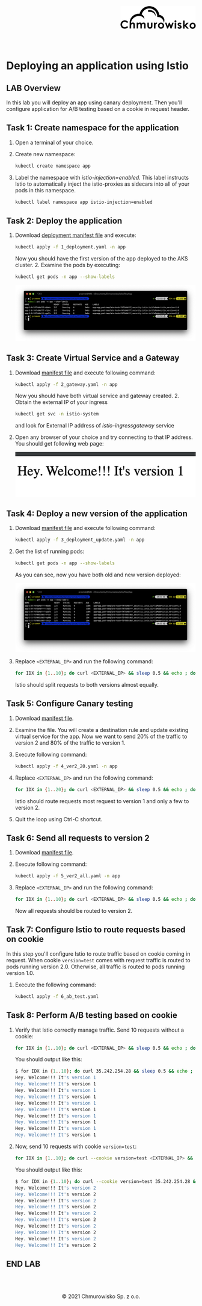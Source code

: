 <img src="../../../img/logo.png" alt="Chmurowisko logo" width="200" align="right">
<br><br>
<br><br>
<br><br>

# Deploying an application using Istio

## LAB Overview

In this lab you will deploy an app using canary deployment. Then you'll configure application for A/B testing based on a cookie in request header.

## Task 1: Create namespace for the application

1. Open a terminal of your choice.
1. Create new namespace:

   ```bash
   kubectl create namespace app
   ```

1. Label the namespace with _istio-injection=enabled_. This label instructs Istio to automatically inject the istio-proxies as sidecars into all of your pods in this namespace.

   ```bash
   kubectl label namespace app istio-injection=enabled
   ```

## Task 2: Deploy the application

1. Download [deployment manifest file](files/1_deployment.yaml) and execute:

   ```bash
   kubectl apply -f 1_deployment.yaml -n app
   ```

   Now you should have the first version of the app deployed to the AKS cluster. 2. Examine the pods by executing:

   ```bash
   kubectl get pods -n app --show-labels
   ```

   ![deployment pods](img/deployment_pods.png)

## Task 3: Create Virtual Service and a Gateway

1. Download [manifest file](files/2_gateway.yaml) and execute following command:

   ```bash
   kubectl apply -f 2_gateway.yaml -n app
   ```

   Now you should have both virtual service and gateway created. 2. Obtain the external IP of your ingress

   ```bash
   kubectl get svc -n istio-system
   ```

   and look for External IP address of _istio-ingressgateway_ service

1. Open any browser of your choice and try connecting to that IP address. You should get following web page:

   ![version1](img/version1.png)

## Task 4: Deploy a new version of the application

1. Download [manifest file](files/3_deployment_update.yaml) and execute following command:

   ```bash
   kubectl apply -f 3_deployment_update.yaml -n app
   ```

1. Get the list of running pods:

   ```bash
   kubectl get pods -n app --show-labels
   ```

   As you can see, now you have both old and new version deployed:

   ![both](img/both_versions.png)

1. Replace `<EXTERNAL_IP>` and run the following command:

   ```bash
   for IDX in {1..10}; do curl <EXTERNAL_IP> && sleep 0.5 && echo ; done
   ```

   Istio should split requests to both versions almost equally.

## Task 5: Configure Canary testing

1. Download [manifest file](files/4_ver2_20.yaml).
1. Examine the file. You will create a destination rule and update existing virtual service for the app.
   Now we want to send 20% of the traffic to version 2 and 80% of the traffic to version 1.
1. Execute following command:

   ```bash
   kubectl apply -f 4_ver2_20.yaml -n app
   ```

1. Replace `<EXTERNAL_IP>` and run the following command:

   ```bash
   for IDX in {1..20}; do curl <EXTERNAL_IP> && sleep 0.5 && echo ; done
   ```

   Istio should route requests most request to version 1 and only a few to version 2.

1. Quit the loop using Ctrl-C shortcut.

## Task 6: Send all requests to version 2

1. Download [manifest file](files/5_ver2_all.yaml).
1. Execute following command:

   ```bash
   kubectl apply -f 5_ver2_all.yaml -n app
   ```

1. Replace `<EXTERNAL_IP>` and run the following command:

   ```bash
   for IDX in {1..10}; do curl <EXTERNAL_IP> && sleep 0.5 && echo ; done
   ```

   Now all requests should be routed to version 2.

## Task 7: Configure Istio to route requests based on cookie

In this step you'll configure Istio to route traffic based on cookie coming in request. When cookie `version=test` comes with request traffic is routed to pods running version 2.0. Otherwise, all traffic is routed to pods running version 1.0.

1. Execute the following command:

   ```bash
   kubectl apply -f 6_ab_test.yaml
   ```

## Task 8: Perform A/B testing based on cookie

1. Verify that Istio correctly manage traffic. Send 10 requests without a cookie:

   ```bash
   for IDX in {1..10}; do curl <EXTERNAL_IP> && sleep 0.5 && echo ; done
   ```

   You should output like this:

   ```bash
   $ for IDX in {1..10}; do curl 35.242.254.28 && sleep 0.5 && echo ; done
   Hey. Welcome!!! It's version 1
   Hey. Welcome!!! It's version 1
   Hey. Welcome!!! It's version 1
   Hey. Welcome!!! It's version 1
   Hey. Welcome!!! It's version 1
   Hey. Welcome!!! It's version 1
   Hey. Welcome!!! It's version 1
   Hey. Welcome!!! It's version 1
   Hey. Welcome!!! It's version 1
   Hey. Welcome!!! It's version 1
   ```

1. Now, send 10 requests with cookie `version=test`:

   ```bash
   for IDX in {1..10}; do curl --cookie version=test <EXTERNAL_IP> && sleep 0.5 && echo ; done
   ```

   You should output like this:

   ```bash
   $ for IDX in {1..10}; do curl --cookie version=test 35.242.254.28 && sleep 0.5 && echo ; done
   Hey. Welcome!!! It's version 2
   Hey. Welcome!!! It's version 2
   Hey. Welcome!!! It's version 2
   Hey. Welcome!!! It's version 2
   Hey. Welcome!!! It's version 2
   Hey. Welcome!!! It's version 2
   Hey. Welcome!!! It's version 2
   Hey. Welcome!!! It's version 2
   Hey. Welcome!!! It's version 2
   Hey. Welcome!!! It's version 2
   ```

## END LAB

<br><br>

<center><p>&copy; 2021 Chmurowisko Sp. z o.o.<p></center>
